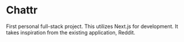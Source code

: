 # Chattr
First personal full-stack project. This utilizes Next.js for development. It takes inspiration from the existing application, Reddit. 
